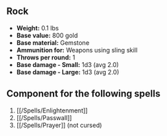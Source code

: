 ## Rock
- **Weight:** 0.1 lbs
- **Base value:** 800 gold
- **Base material:** Gemstone
- **Ammunition for:** Weapons using sling skill
- **Throws per round:** 1
- **Base damage - Small:** 1d3 (avg 2.0)
- **Base damage - Large:** 1d3 (avg 2.0)

## Component for the following spells

1. [[/Spells/Enlightenment]]
2. [[/Spells/Passwall]]
3. [[/Spells/Prayer]] (not cursed)
